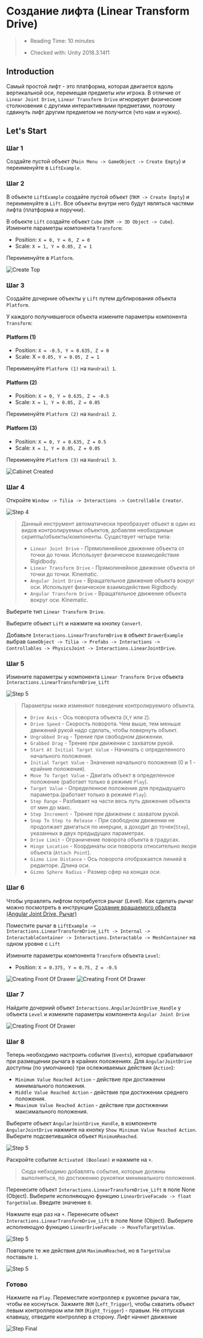 # Создание лифта (Linear Transform Drive)

> * Reading Time: 10 minutes
>
> * Checked with: Unity 2018.3.14f1

## Introduction

Самый простой лифт - это платформа, которая двигается вдоль вертикальной оси, перемещая предметы или игрока.
В отличие от `Linear Joint Drive`, `Linear Transform Drive` игнорирует физические столкновения с другими интерактивными предметами, поэтому сдвинуть лифт другим предметом не получится (что нам и нужно).

## Let's Start

### Шаг 1

Создайте пустой объект (`Main Menu -> GameObject -> Create Empty`) и переименуйте в `LiftExample`.

### Шаг 2

В объекте `LiftExample` создайте пустой объект (`ПКМ -> Create Empty`) и переименуйте в `Lift`.
Все объекты внутри него будут являться частями лифта (платформа и поручни).

В объекте `Lift` создайте объект `Cube` (`ПКМ -> 3D Object -> Cube`). Измените параметры компонента `Transform`:

  - Position: `X = 0, Y = 0, Z = 0`
  - Scale: `X = 1, Y = 0.05, Z = 1`
  
Переименуйте в `Platform`.

![Create Top](assets/images/_06_Platform.png)

### Шаг 3

Создайте дочерние объекты у `Lift` путем дублирования объекта `Platform`.

У каждого получившегося объекта измените параметры компонента `Transform`:

#### Platform (1)

* Position: `X = -0.5, Y = 0.635, Z = 0`
* Scale: X = `0.05, Y = 0.05, Z = 1`

Переименуйте `Platform (1)` на `Handrail 1`.

#### Platform (2)

* Position: `X = 0, Y = 0.635, Z = -0.5`
* Scale: `X = 1, Y = 0.05, Z = 0.05`

Переименуйте `Platform (2)` на `Handrail 2`.

#### Platform (3)

* Position: `X = 0, Y = 0.635, Z = 0.5`
* Scale: `X = 1, Y = 0.05, Z = 0.05`

Переименуйте `Platform (3)` на `Handrail 3`.

![Cabinet Created](assets/images/_06_LiftAll.png)

### Шаг 4

Откройте `Window -> Tilia -> Interactions -> Controllable Creator`. 

![Step 4](assets/images/_06_ControlCreator.png)

> Данный инструмент автоматически преобразует объект в один из видов контролируемых объектов, добавляя необходимые скрипты/объекты/компоненты.
> Существует четыре типа:
>	
>   - `Linear Joint Drive` - Прямолинейное движение объекта от точки до точки. Использует физичеcкое взаимодействие Rigidbody.
>   - `Linear Transform Drive` - Прямолинейное движение объекта от точки до точки. Kinematic.
>   - `Angular Joint Drive` - Вращательное движение объекта вокруг оси. Использует физичеcкое взаимодействие Rigidbody.
>   - `Angular Transform Drive` - Вращательное движение объекта вокруг оси. Kinematic.
	
Выберите тип `Linear Transform Drive`.

Выберите объект `Lift` и нажмите на кнопку `Convert`.

Добавьте `Interactions.LinearTransformDrive` в объект `DrawerExample` выбрав `GameObject -> Tilia -> Prefabs -> Interactions -> Controllables -> PhysicsJoint -> Interactions.LinearJointDrive`.

### Шаг 5

Измените параметры у компонента `Linear Transform Drive` объекта `Interactions.LinearTransformDrive_Lift`

![Step 5](assets/images/_06_LinearTransformDrive.png)

>  Параметры ниже изменяют поведение контролируемого объекта.
>  
>  * `Drive Axis` - Ось поворота объекта (`X`,`Y` или `Z`).
>  * `Drive Speed` - Скорость поворота. Чем выше, тем меньше движений рукой надо сделать, чтобы повернуть объект.
>  * `Ungrabbed Drag` - Трение при свободном движении.
>  * `Grabbed Drag` - Трение при движении с захватом рукой.
>  * `Start At Initial Target Value` - Начинать с определенного начального положения.
>  * `Initial Target Value` - Значения начального положения (0 и 1 - крайние положения).
>  * `Move To Target Value` - Двигать объект в определенное положение (работает только в режиме `Play`).
>  * `Target Value` - Определенное положение для предыдущего параметра.(работает только в режиме `Play`).
>  * `Step Range` - Разбивает на части весь путь движения объекта от мин до макс.
>  * `Step Increment` - Трение при движении с захватом рукой.
>  * `Snap To Step to Release` - При свободном движении не продолжает двигаться по инерции, а доходит до точек(`Step`), указанных в двух предыдущих параметрах.
>  * `Drive Limit` - Ограничение поворота объекта в градусах.
>  * `Hinge Location` - Координаты оси поворота относительно якоря объекта (`Attach Point`).
>  * `Gizmo Line Distance` - Ось поворота отображается линией в редакторе. Длина оси.
>  * `Gizmo Sphere Radius` - Размер сфер на концах оси.

### Шаг 6

Чтобы управлять лифтом потребуется рычаг (Level).
Как сделать рычаг можно посмотреть в инструкции [Создание вращаемого объекта (Angular Joint Drive, Рычаг)](/Guides/04_AngularJointDrive_Level/)

Поместите рычаг в `LiftExample -> Interactions.LinearTransformDrive_Lift -> Internal -> InteractableContainer -> Interactions.Interactable -> MeshContainer` на одном уровне с `Lift`

Измените параметры компонента `Transform` объекта `Level`:

  - Position: `X = 0.375, Y = 0.75, Z = -0.5`

![Creating Front Of Drawer](assets/images/_06_AddLevel.png)
![Creating Front Of Drawer](assets/images/_06_AddLevel1.png)

### Шаг 7

Найдите дочерний объект `Interactions.AngularJointDrive_Handle` у объекта `Level` и измените параметры компонента `Angular Joint Drive`

![Creating Front Of Drawer](assets/images/_06_AngularDriveFacade.png)

### Шаг 8

Теперь необходимо настроить события (`Events`), которые срабатывают при размещении рычага в крайних положениях.
Для `AngularJointDrive` доступны (по умолчанию) три ослеживаемых действия (`Action`):

  - `Minimum Value Reached Action` - действие при достижении минимального положения.
  - `Middle Value Reached Action` - действие при достижении среднего положения.
  - `Mmaximum Value Reached Action` - действие при достижении максимального положения.

Выберите объект `AngularJointDrive_Handle`, в компоненте `AngularJointDrive` нажмите на кнопку `Show Minimum Value Reached Action`.
Выберите подсветившийся объект `MinimumReached`.

![Step 5](assets/images/_06_MinButt.png)

Раскройте событие `Activated (Boolean)` и нажмите на `+`. 

> Сюда небходимо добавлять события, которые должны выполняться, по достижению рукоятки минимального положения.

Перенесите объект `Interactions.LinearTransformDrive_Lift` в поле None (Object). 
Выберите исполняющую функцию `LinearDriveFacade -> float TargetValue`. 
Введите значение `0`. 

Нажмите еще раз на `+`. 
Перенесите объект `Interactions.LinearTransformDrive_Lift` в поле None (Object). 
Выберите исполняющую функцию `LinearDriveFacade -> MoveToTargetValue`. 


![Step 5](assets/images/_06_Min.png)

Повторите те же действия для `MaximumReached`, но в `TargetValue` поставьте `1`.

![Step 5](assets/images/_06_Max.png)

### Готово

Нажмите на `Play`.
Переместите контроллер к рукоятке рычага так, чтобы ее коснуться. 
Зажмите `ЛКМ` (`Left_Trigger`), чтобы схватить объект левым контроллером или `ПКМ` (`Right_Trigger`) - правым. 
Не отпуская клавишу, отведите контроллер в сторону. Лифт начнет движение

![Step Final](assets/images/Lift.gif)

